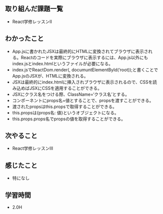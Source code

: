 ## 取り組んだ課題一覧
- React学修レッスンⅡ
## わかったこと
- App.jsに書かれたJSXは最終的にHTMLに変換されてブラウザに表示される。Reactのコードを実際にブラウザに表示するには、App.js以外にもindex.jsとindex.htmlというファイルが必要になる。
- index.jsでReactDom.render(<App>, documuntElementById(‘root));と書くことでApp.jsのJSXが、HTMLに変換される。
- JSXは最終的にindex.htmlに挿入されブラウザに表示されるので、CSSを読み込めばJSXにCSSを適用することができる。
- JSXにクラス名をつける際、ClassName=‘クラス名’とする。
- コンポーネントにprops名=値とすることで、propsを渡すことができる。
- 渡されたpropsはthis.propsで取得することができる。
- this.propsは{props名: 値}というオブジェクトになる。
- this.props.props名でpropsの値を取得することができる。
## 次やること
- React学修レッスンⅢ
## 感じたこと
- 特になし
## 学習時間
- 2.0H
